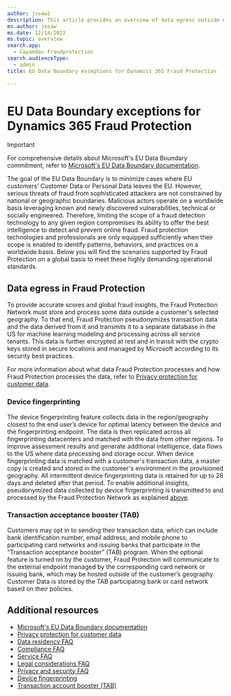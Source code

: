 ```yaml
---
author: josaw1
description: This article provides an overview of data egress outside of the European Union that occurs in Microsoft Dynamics 365 Fraud Protection.
ms.author: josaw
ms.date: 12/14/2022
ms.topic: overview
search.app: 
  - Capaedac-fraudprotection
search.audienceType:
  - admin
title: EU Data Boundary exceptions for Dynamics 365 Fraud Protection

---
```


# EU Data Boundary exceptions for Dynamics 365 Fraud Protection

> [!IMPORTANT]
> For comprehensive details about Microsoft's EU Data Boundary commitment, refer to [Microsoft's EU Data Boundary documentation](/privacy/eudb/eu-data-boundary-learn).

The goal of the EU Data Boundary is to minimize cases where EU customers’ Customer Data or Personal Data leaves the EU. However, serious threats of fraud from sophisticated attackers are not constrained by national or geographic boundaries. Malicious actors operate on a worldwide basis leveraging known and newly discovered vulnerabilities, technical or socially engineered. Therefore, limiting the scope of a fraud detection technology to any given region compromises its ability to offer the best intelligence to detect and prevent online fraud. Fraud protection technologies and professionals are only equipped sufficiently when their scope is enabled to identify patterns, behaviors, and practices on a worldwide basis. Below you will find the scenarios supported by Fraud Protection on a global basis to meet these highly demanding operational standards. 

## Data egress in Fraud Protection

To provide accurate scores and global fraud insights, the Fraud Protection Network must store and process some data outside a customer's selected geography. To that end, Fraud Protection pseudonymizes transaction data and the data derived from it and transmits it to a separate database in the US for machine learning modeling and processing across all service tenants. This data is further encrypted at rest and in transit with the crypto keys stored in secure locations and managed by Microsoft according to its security best practices.

For more information about what data Fraud Protection processes and how Fraud Protection processes the data, refer to [Privacy protection for customer data](data-processing-protection.md).

### Device fingerprinting

The device fingerprinting feature collects data in the region/geography closest to the end user’s device for optimal latency between the device and the fingerprinting endpoint. The data is then replicated across all fingerprinting datacenters and matched with the data from other regions. To improve assessment results and generate additional intelligence, data flows to the US where data processing and storage occur. When device fingerprinting data is matched with a customer's transaction data, a master copy is created and stored in the customer's environment in the provisioned geography. All intermittent device fingerprinting data is retained for up to 28 days and deleted after that period. To enable additional insights, pseudonymized data collected by device fingerprinting is transmitted to and processed by the Fraud Protection Network as explained [above](#data-egress-in-fraud-protection).

### Transaction acceptance booster (TAB)

Customers may opt in to sending their transaction data, which can include bank identification number, email address, and mobile phone to participating card networks and issuing banks that participate in the “Transaction acceptance booster” (TAB) program. When the optional feature is turned on by the customer, Fraud Protection will communicate to the external endpoint managed by the corresponding card network or issuing bank, which may be hosted outside of the customer’s geography. Customer Data is stored by the TAB participating bank or card network based on their policies.


## Additional resources

- [Microsoft's EU Data Boundary documentation](/privacy/eudb/eu-data-boundary-learn)
- [Privacy protection for customer data](data-processing-protection.md)
- [Data residency FAQ](faq/data-residency-gdpr-faq.md)
- [Compliance FAQ](faq/compliance-faq.md)
- [Service FAQ](faq/service-faq.md)
- [Legal considerations FAQ](faq/legal-faq.md)
- [Privacy and security FAQ](faq/privacy-security-faq.md)
- [Device fingerprinting](device-fingerprinting.md)
- [Transaction account booster (TAB)](transaction-acceptance-booster.md)


